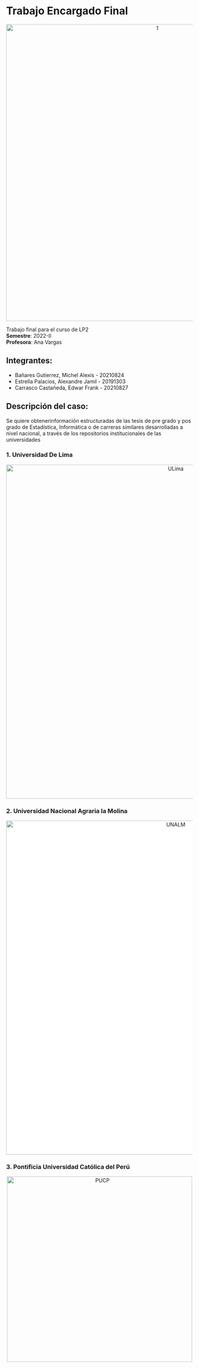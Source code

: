 
# Trabajo Encargado Final
<div>
<p style = 'text-align:center;'>
<img src="https://i.pinimg.com/originals/4c/d6/ea/4cd6eaa599851725aa5a195d162fb20d.gif" alt="1" width="800px">
</p>
</div>

Trabajo final para el curso de LP2\
**Semestre**: 2022-II\
**Profesora**: Ana Vargas

## Integrantes:
- Bañares Gutierrez, Michel Alexis - 20210824
- Estrella Palacios, Alexandre Jamil - 20191303
- Carrasco Castañeda, Edwar Frank    - 20210827

## Descripción del caso:
Se quiere obtenerinformación estructuradas de las tesis de pre grado y pos grado de Estadística,
Informática o de carreras similares desarrolladas a nivel nacional, a través de los repositorios
institucionales de las universidades

### 1. Universidad De Lima
<div>
<p style = 'text-align:center;'>
<img src="https://orientacion.universia.edu.pe/imgs2011/imagenes/banner_T2019M07D25_111507@2x.gif" alt="ULima" width="900px">
</p>
</div>

### 2. Universidad Nacional Agraria la Molina
<div>
<p style = 'text-align:center;background-color:#FFFFFF;'>
<img src="https://web.lamolina.edu.pe/ppl/templates/img/logo-unalm.png" alt="UNALM" width="900px">
</p>
</div>

### 3. Pontificia Universidad Católica del Perú
<div>
<p style = 'text-align:center;'>
<img src="https://estudiaperu.pe/wp-content/uploads/2021/04/PUCP-virtual-Cursos-de-pregrado-y-maestrias-a-distancia-1.jpg" alt="PUCP" width="500px">
</p>
</div>
